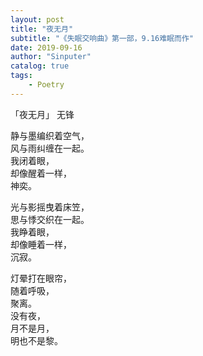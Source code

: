 ```yaml
---
layout: post
title: "夜无月"
subtitle: "《失眠交响曲》第一部，9.16难眠而作"
date: 2019-09-16
author: "Sinputer"
catalog: true
tags: 
    - Poetry
---
```

「夜无月」  无锋   

静与墨编织着空气，   
风与雨纠缠在一起。   
我闭着眼，   
却像醒着一样，   
神奕。   

光与影摇曳着床笠，   
思与悸交织在一起。   
我睁着眼，   
却像睡着一样，   
沉寂。

灯晕打在眼帘，   
随着呼吸，    
聚离。   
没有夜，   
月不是月，   
明也不是黎。
